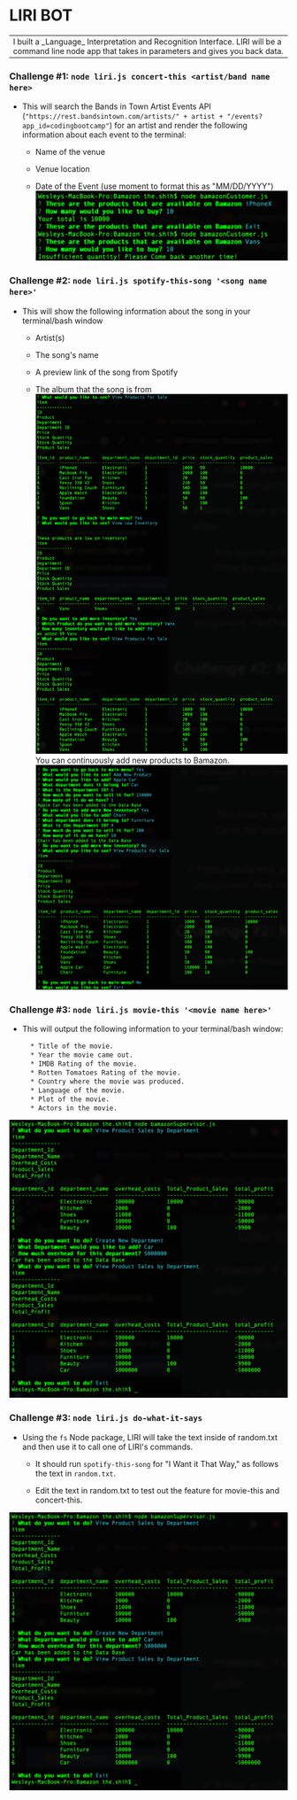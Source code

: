 
# LIRI BOT
<table>
<tr>
<td>
  I built a _Language_ Interpretation and Recognition Interface. LIRI will be a command line node app that takes in parameters and gives you back data.
</td>
</tr>
</table>

### Challenge #1: `node liri.js concert-this <artist/band name here>`
* This will search the Bands in Town Artist Events API (`"https://rest.bandsintown.com/artists/" + artist + "/events?app_id=codingbootcamp"`) for an artist and render the following information about each event to the terminal:

     * Name of the venue

     * Venue location

     * Date of the Event (use moment to format this as "MM/DD/YYYY")
     ![](https://github.com/shihwesley/Bamazon/blob/master/Challenge1.png)

### Challenge #2: `node liri.js spotify-this-song '<song name here>'`
   * This will show the following information about the song in your terminal/bash window

     * Artist(s)

     * The song's name

     * A preview link of the song from Spotify

     * The album that the song is from![](https://github.com/shihwesley/Bamazon/blob/master/Challenge2_1.png)
You can continuously add new products to Bamazon. 
![](https://github.com/shihwesley/Bamazon/blob/master/Challenge2_2.png)

### Challenge #3: `node liri.js movie-this '<movie name here>'`
* This will output the following information to your terminal/bash window:

     ```
       * Title of the movie.
       * Year the movie came out.
       * IMDB Rating of the movie.
       * Rotten Tomatoes Rating of the movie.
       * Country where the movie was produced.
       * Language of the movie.
       * Plot of the movie.
       * Actors in the movie.
     ```

![](https://github.com/shihwesley/Bamazon/blob/master/Challenge3.png)

### Challenge #3: `node liri.js do-what-it-says`
* Using the `fs` Node package, LIRI will take the text inside of random.txt and then use it to call one of LIRI's commands.

     * It should run `spotify-this-song` for "I Want it That Way," as follows the text in `random.txt`.

     * Edit the text in random.txt to test out the feature for movie-this and concert-this.
     
![](https://github.com/shihwesley/Bamazon/blob/master/Challenge3.png)




